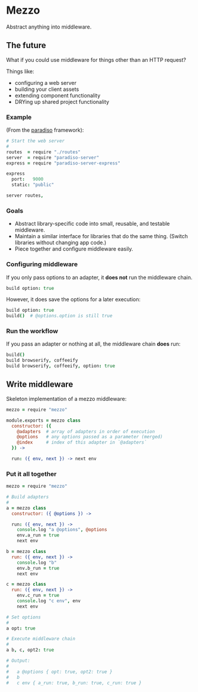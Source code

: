 # Mezzo

Abstract anything into middleware.

## The future

What if you could use middleware for things other than an HTTP request?

Things like:

* configuring a web server
* building your client assets
* extending component functionality
* DRYing up shared project functionality

### Example

(From the [paradiso](https://github.com/invrs/paradiso) framework):

```coffee
# Start the web server
#
routes  = require "./routes"
server  = require "paradiso-server"
express = require "paradiso-server-express"

express
  port:   9000
  static: "public"

server routes, 
```

### Goals

* Abstract library-specific code into small, reusable, and testable middleware.
* Maintain a similar interface for libraries that do the same thing. (Switch libraries without changing app code.)
* Piece together and configure middleware easily.

### Configuring middleware

If you only pass options to an adapter, it **does not** run the middleware chain.

```coffee
build option: true
```

However, it does save the options for a later execution:

```coffee
build option: true
build()  # @options.option is still true
```

### Run the workflow

If you pass an adapter or nothing at all, the middleware chain **does** run:

```coffee
build()
build browserify, coffeeify
build browserify, coffeeify, option: true
```

## Write middleware

Skeleton implementation of a mezzo middleware:

```coffee
mezzo = require "mezzo"

module.exports = mezzo class
  constructor: ({
    @adapters  # array of adapters in order of execution
    @options   # any options passed as a parameter (merged)
    @index     # index of this adapter in `@adapters`
  }) ->

  run: ({ env, next }) -> next env
```

### Put it all together

```coffee
mezzo = require "mezzo"

# Build adapters
#
a = mezzo class
  constructor: ({ @options }) ->

  run: ({ env, next }) ->
    console.log "a @options", @options
  	env.a_run = true
  	next env

b = mezzo class
  run: ({ env, next }) ->
  	console.log "b"
  	env.b_run = true
  	next env

c = mezzo class
  run: ({ env, next }) ->
  	env.c_run = true
  	console.log "c env", env
  	next env

# Set options
#
a opt: true

# Execute middleware chain
#
a b, c, opt2: true

# Output:
#
#   a @options { opt: true, opt2: true }
#   b
#   c env { a_run: true, b_run: true, c_run: true }
```
